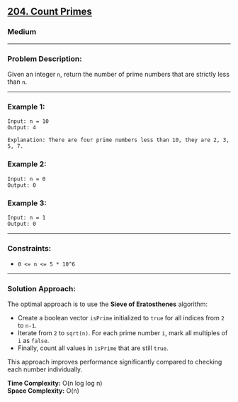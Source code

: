 ## [204. Count Primes](https://leetcode.com/problems/count-primes/)
### Medium  

---

### Problem Description:
Given an integer `n`, return the number of prime numbers that are strictly less than `n`.

---

### Example 1: 
```text
Input: n = 10
Output: 4

Explanation: There are four prime numbers less than 10, they are 2, 3, 5, 7.
```

### Example 2:
```text
Input: n = 0
Output: 0
```

### Example 3:
```text
Input: n = 1
Output: 0
```

---

### Constraints:
- `0 <= n <= 5 * 10^6`

---

### Solution Approach:
The optimal approach is to use the **Sieve of Eratosthenes** algorithm:
- Create a boolean vector `isPrime` initialized to `true` for all indices from `2` to `n-1`.
- Iterate from `2` to `sqrt(n)`. For each prime number `i`, mark all multiples of `i` as `false`.
- Finally, count all values in `isPrime` that are still `true`.

This approach improves performance significantly compared to checking each number individually.

**Time Complexity:** O(n log log n)  
**Space Complexity:** O(n)